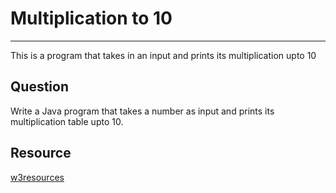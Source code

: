 # Multiplication to 10
***
This is a program that takes in an input and prints its multiplication upto 10
## Question
Write a Java program that takes a number as input and prints its multiplication table upto 10.

## Resource
[w3resources](https://www.w3resource.com/java-exercises/basic/index.php)